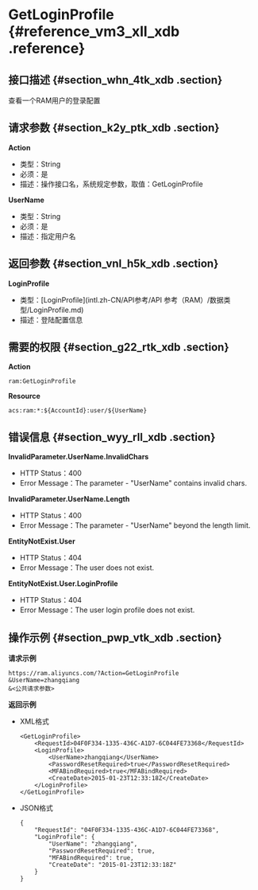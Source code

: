 # GetLoginProfile {#reference_vm3_xll_xdb .reference}

## 接口描述 {#section_whn_4tk_xdb .section}

查看一个RAM用户的登录配置

## 请求参数 {#section_k2y_ptk_xdb .section}

**Action**

-   类型：String
-   必须：是
-   描述：操作接口名，系统规定参数，取值：GetLoginProfile

**UserName**

-   类型：String
-   必须：是
-   描述：指定用户名

## 返回参数 {#section_vnl_h5k_xdb .section}

**LoginProfile**

-   类型：[LoginProfile](intl.zh-CN/API参考/API 参考（RAM）/数据类型/LoginProfile.md)
-   描述：登陆配置信息

## 需要的权限 {#section_g22_rtk_xdb .section}

**Action**

```
ram:GetLoginProfile
```

**Resource**

```
acs:ram:*:${AccountId}:user/${UserName}
```

## 错误信息 {#section_wyy_rll_xdb .section}

**InvalidParameter.UserName.InvalidChars**

-   HTTP Status：400
-   Error Message：The parameter - "UserName" contains invalid chars.

**InvalidParameter.UserName.Length**

-   HTTP Status：400
-   Error Message：The parameter - "UserName" beyond the length limit.

**EntityNotExist.User**

-   HTTP Status：404
-   Error Message：The user does not exist.

**EntityNotExist.User.LoginProfile**

-   HTTP Status：404
-   Error Message：The user login profile does not exist.

## 操作示例 {#section_pwp_vtk_xdb .section}

**请求示例**

```
https://ram.aliyuncs.com/?Action=GetLoginProfile
&UserName=zhangqiang
&<公共请求参数>
```

**返回示例**

-   XML格式

    ```
    <GetLoginProfile>
        <RequestId>04F0F334-1335-436C-A1D7-6C044FE73368</RequestId>
        <LoginProfile>
            <UserName>zhangqiang</UserName>
            <PasswordResetRequired>true</PasswordResetRequired>
            <MFABindRequired>true</MFABindRequired>
            <CreateDate>2015-01-23T12:33:18Z</CreateDate>
        </LoginProfile>
    </GetLoginProfile>
    ```

-   JSON格式

    ```
    {
        "RequestId": "04F0F334-1335-436C-A1D7-6C044FE73368",
        "LoginProfile": {
            "UserName": "zhangqiang",
            "PasswordResetRequired": true,
            "MFABindRequired": true,
            "CreateDate": "2015-01-23T12:33:18Z"
        }
    }
    ```


